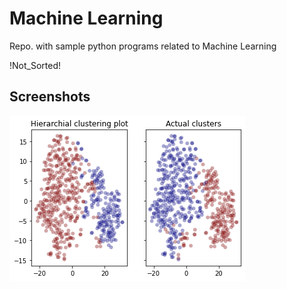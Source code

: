 # Machine Learning

Repo. with sample python programs related to Machine Learning

!Not_Sorted!

## Screenshots

![App Screenshot](./src/output.png)
